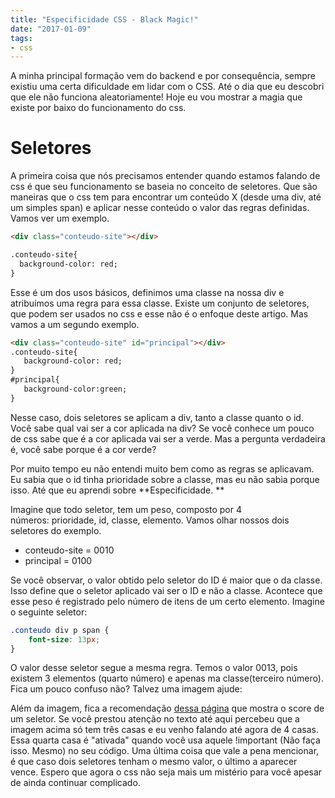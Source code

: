 ```yaml
---
title: "Especificidade CSS - Black Magic!"
date: "2017-01-09"
tags: 
- css
---
```


A minha principal formação vem do backend e por consequência, sempre existiu uma certa dificuldade em lidar com o CSS. Até o dia que eu descobri que ele não funciona aleatoriamente! Hoje eu vou mostrar a magia que existe por baixo do funcionamento do css.

# Seletores

A primeira coisa que nós precisamos entender quando estamos falando de css é que seu funcionamento se baseia no conceito de seletores. Que são maneiras que o css tem para encontrar um conteúdo X (desde uma div, até um simples span) e aplicar nesse conteúdo o valor das regras definidas. Vamos ver um exemplo. 

```html
<div class="conteudo-site"></div>

.conteudo-site{
  background-color: red;
}
```

Esse é um dos usos básicos, definimos uma classe na nossa div e atribuímos uma regra para essa classe. Existe um conjunto de seletores, que podem ser usados no css e esse não é o enfoque deste artigo. Mas vamos a um segundo exemplo. 

```html 
<div class="conteudo-site" id="principal"></div>
.conteudo-site{
   background-color: red;
}
#principal{
   background-color:green;
}
``` 

Nesse caso, dois seletores se aplicam a div, tanto a classe quanto o id. Você sabe qual vai ser a cor aplicada na div? Se você conhece um pouco de css sabe que é a cor aplicada vai ser a verde. Mas a pergunta verdadeira é, você sabe porque é a cor verde?

<ImagePoster caption="Tipo magia" :src="require('@/assets/img/like_magic.gif')" />

Por muito tempo eu não entendi muito bem como as regras se aplicavam. Eu sabia que o id tinha prioridade sobre a classe, mas eu não sabia porque isso. Até que eu aprendi sobre **Especificidade. **

Imagine que todo seletor, tem um peso, composto por 4 números: prioridade, id, classe, elemento. Vamos olhar nossos dois seletores do exemplo.

- conteudo-site = 0010
- principal = 0100

Se você observar, o valor obtido pelo seletor do ID é maior que o da classe. Isso define que o seletor aplicado vai ser o ID e não a classe. Acontece que esse peso é registrado pelo número de itens de um certo elemento. Imagine o seguinte seletor: 
```css 
.conteudo div p span {
    font-size: 13px;
}
``` 

O valor desse seletor segue a mesma regra. Temos o valor 0013, pois existem 3 elementos (quarto número) e apenas ma classe(terceiro número). Fica um pouco confuso não? Talvez uma imagem ajude: 

<ImagePoster caption="Especificidade" :src="require('@/assets/img/css_specificity.png')" />

Além da imagem, fica a recomendação [dessa página](http://www.laurensperber.com/2013/06/25/css-specify-me/) que mostra o score de um seletor. Se você prestou atenção no texto até aqui percebeu que a imagem acima só tem três casas e eu venho falando até agora de 4 casas. Essa quarta casa é "ativada" quando você usa aquele !important (Não faça isso. Mesmo) no seu código. Uma última coisa que vale a pena mencionar, é que caso dois seletores tenham o mesmo valor, o último a aparecer vence. Espero que agora o css não seja mais um mistério para você apesar de ainda continuar complicado.


<Signature />
